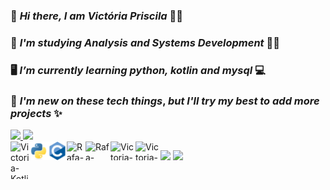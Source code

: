### 🌻 _Hi there, I am Victória Priscila_ 👩‍🦱  
### 📓 _I'm studying Analysis and Systems Development_ 👩‍🎓
### 🖥️ _I’m currently learning python, kotlin and mysql_  💻
### 🌱 _I'm new on these tech things_, _but I'll try my best to add more projects_ ✨

</div>
  <div align="left">
  <a href="https://github.com/VictoriaPriscila28">
  <img height="180em" src="https://github-readme-stats.vercel.app/api?username=victoriapriscila28&show_icons=true&theme=dracula&include_all_commits=true&count_private=true"/>
  <img height="180em" src="https://github-readme-stats.vercel.app/api/top-langs/?username=victoriapriscila28&layout=compact&langs_count=7&theme=dracula"/>
</div>


<img align="left" alt="Victoria-Kotlin" height="60" width="30" src="https://cdn.jsdelivr.net/gh/devicons/devicon/icons/kotlin/kotlin-original.svg" />
<img align="left" alt="Rafa-Python" height="30" width="30" src="https://raw.githubusercontent.com/devicons/devicon/master/icons/python/python-original.svg">
<img align="left" alt="Victoria-C" height="30" width="30" src="https://raw.githubusercontent.com/devicons/devicon/master/icons/c/c-original.svg">
<img align="left" alt="Rafa-Arduino" height="30" width="30" src="https://cdn.jsdelivr.net/gh/devicons/devicon/icons/arduino/arduino-original-wordmark.svg" />

  
<img align="left" alt="Rafa-Cpp" height="30" width="40" src="https://cdn.jsdelivr.net/gh/devicons/devicon/icons/cplusplus/cplusplus-original.svg" />
<img align="left" alt="Victoria-Java" height="30" width="40" src="https://cdn.jsdelivr.net/gh/devicons/devicon/icons/java/java-original.svg" />
<img align="left" alt="Victoria-Mysql" height="30" width="40" src="https://cdn.jsdelivr.net/gh/devicons/devicon/icons/mysql/mysql-plain-wordmark.svg" />

  
<a href="https://instagram.com/victoriapriscila_28" target="_blank"><img src="https://img.shields.io/badge/-Instagram-%23E4405F?style=for-the-badge&logo=instagram&logoColor=white" target="_blank"></a>
<a href="https://www.linkedin.com/in/vict%C3%B3ria-priscila-244076216/" target="_blank"><img src="https://img.shields.io/badge/-LinkedIn-%230077B5?style=for-the-badge&logo=linkedin&logoColor=white" target="_blank"></a> 
  



  
 
